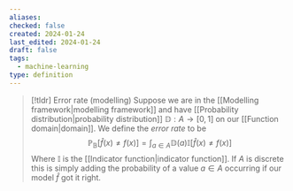 ```yaml
---
aliases: 
checked: false
created: 2024-01-24
last_edited: 2024-01-24
draft: false
tags:
  - machine-learning
type: definition
---
```

>[!tldr] Error rate (modelling)
>Suppose we are in the [[Modelling framework|modelling framework]] and have [[Probability distribution|probability distribution]] $\mathbb{D}: A \rightarrow [0,1]$ on our [[Function domain|domain]].  We define the *error rate* to be
>$$\mathbb{P}_{\mathbb{B}}[\hat{f}(x) \neq f(x)] = \int_{a \in A} \mathbb{D}(a) \mathbb{I}[\hat{f}(x) \neq f(x)]$$
> Where $\mathbb{I}$ is the [[Indicator function|indicator function]]. If $A$ is discrete this is simply adding the probability of a value $a \in A$ occurring if our model $\hat{f}$ got it right. 

